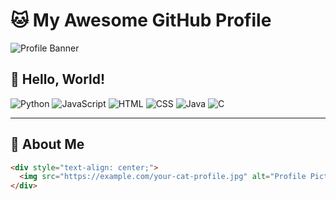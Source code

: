 # 🐱 My Awesome GitHub Profile

![Profile Banner](https://example.com/your-banner-image.jpg)

## 👋 Hello, World!

![Python](https://img.shields.io/badge/-Python-3776AB?style=flat-square&logo=python&logoColor=white)
![JavaScript](https://img.shields.io/badge/-JavaScript-F7DF1E?style=flat-square&logo=javascript&logoColor=black)
![HTML](https://img.shields.io/badge/-HTML5-E34F26?style=flat-square&logo=html5&logoColor=white)
![CSS](https://img.shields.io/badge/-CSS3-1572B6?style=flat-square&logo=css3&logoColor=white)
![Java](https://img.shields.io/badge/-Java-007396?style=flat-square&logo=java&logoColor=white)
![C](https://img.shields.io/badge/-C-A8B9CC?style=flat-square&logo=c&logoColor=white)

---

## 🐾 About Me

```html
<div style="text-align: center;">
  <img src="https://example.com/your-cat-profile.jpg" alt="Profile Picture" width="200">
</div>
